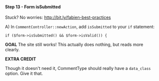#### Step 13 - Form isSubmitted
Stuck? No worries: http://bit.ly/fabien-best-practices

A) In `CommentController::newAction`, add `isSubmitted` to your
`if` statement:

    if ($form->isSubmitted() && $form->isValid()) {

**GOAL**
The site still works! This actually does nothing, but reads
more clearly.

**EXTRA CREDIT**

Though it doesn't need it, CommentType should really have
a `data_class` option. Give it that.
